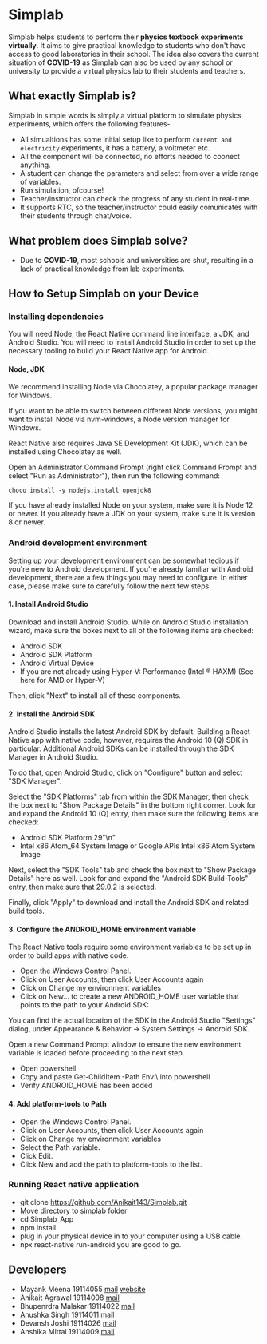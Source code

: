 # Simplab
Simplab helps students to perform their **physics textbook experiments virtually**.
It aims to give practical knowledge to students who don't have access to good laboratories in their school.
The idea also covers the current situation of **COVID-19** as Simplab can also be used by any school or university to provide a virtual physics lab to their students and teachers.

## What exactly Simplab is?
Simplab in simple words is simply a virtual platform to simulate physics experiments, which offers the following features-
- All simualtions has some initial setup like to perform `current and electricity` experiments, it has a battery, a voltmeter etc.
- All the component will be connected, no efforts needed to coonect anything.
- A student can change the parameters and select from over a wide range of variables.
- Run simulation, ofcourse!
- Teacher/instructor can check the progress of any student in real-time.
- It supports RTC, so the teacher/instructor could easily comunicates with their students through chat/voice.

## What problem does Simplab solve?
- Due to **COVID-19**, most schools and universities are shut, resulting in a lack of practical knowledge from lab experiments.

## How to Setup Simplab on your Device
### Installing dependencies
You will need Node, the React Native command line interface, a JDK, and Android Studio.
You will need to install Android Studio in order to set up the necessary tooling to build your React Native app for Android.
#### Node, JDK
We recommend installing Node via Chocolatey, a popular package manager for Windows.

If you want to be able to switch between different Node versions, you might want to install Node via nvm-windows, a Node version manager for Windows.

React Native also requires Java SE Development Kit (JDK), which can be installed using Chocolatey as well.

Open an Administrator Command Prompt (right click Command Prompt and select "Run as Administrator"), then run the following command:
```
choco install -y nodejs.install openjdk8
```
If you have already installed Node on your system, make sure it is Node 12 or newer. If you already have a JDK on your system, make sure it is version 8 or newer.

### Android development environment

Setting up your development environment can be somewhat tedious if you're new to Android development. If you're already familiar with Android development, there are a few things you may need to configure. In either case, please make sure to carefully follow the next few steps.

#### 1. Install Android Studio
Download and install Android Studio. While on Android Studio installation wizard, make sure the boxes next to all of the following items are checked:

- Android SDK
- Android SDK Platform
- Android Virtual Device
- If you are not already using Hyper-V: Performance (Intel ® HAXM) (See here for AMD or Hyper-V)

Then, click "Next" to install all of these components.

#### 2. Install the Android SDK
Android Studio installs the latest Android SDK by default. Building a React Native app with native code, however, requires the Android 10 (Q) SDK in particular. Additional Android SDKs can be installed through the SDK Manager in Android Studio.

To do that, open Android Studio, click on "Configure" button and select "SDK Manager".

Select the "SDK Platforms" tab from within the SDK Manager, then check the box next to "Show Package Details" in the bottom right corner. Look for and expand the Android 10 (Q) entry, then make sure the following items are checked:

- Android SDK Platform 29"\n"
- Intel x86 Atom_64 System Image or Google APIs Intel x86 Atom System Image

Next, select the "SDK Tools" tab and check the box next to "Show Package Details" here as well. Look for and expand the "Android SDK Build-Tools" entry, then make sure that 29.0.2 is selected.

Finally, click "Apply" to download and install the Android SDK and related build tools.

#### 3. Configure the ANDROID_HOME environment variable
The React Native tools require some environment variables to be set up in order to build apps with native code.

- Open the Windows Control Panel.
- Click on User Accounts, then click User Accounts again
- Click on Change my environment variables
- Click on New... to create a new ANDROID_HOME user variable that points to the path to your Android SDK:

You can find the actual location of the SDK in the Android Studio "Settings" dialog, under Appearance & Behavior → System Settings → Android SDK.

Open a new Command Prompt window to ensure the new environment variable is loaded before proceeding to the next step.

- Open powershell
- Copy and paste Get-ChildItem -Path Env:\ into powershell
- Verify ANDROID_HOME has been added

#### 4. Add platform-tools to Path
- Open the Windows Control Panel.
- Click on User Accounts, then click User Accounts again
- Click on Change my environment variables
- Select the Path variable.
- Click Edit.
- Click New and add the path to platform-tools to the list.

### Running React native application
- git clone https://github.com/Anikait143/Simplab.git
- Move directory to simplab folder
- cd Simplab_App
- npm install
- plug in your physical device in to your computer using a USB cable.
- npx react-native run-android
you are good to go. 

## Developers
- Mayank Meena 19114055 [mail](mailto:mayank_m@cs.iitr.ac.in) [website](https://mayankmeena.netlify.app/)
- Anikait Agrawal 19114008 [mail](mailto:anikait_a@iitr.ac.in)
- Bhupenrdra Malakar 19114022 [mail](mailto:bhupendra_m@cs.iitr.ac.in)
- Anushka Singh 19114011 [mail](mailto:anushka_s@cs.iitr.ac.in)
- Devansh Joshi 19114026 [mail](mailto:devansh_j@cs.iitr.ac.in)
- Anshika Mittal 19114009 [mail](mailto:anshika_m@cs.iitr.ac.in)
